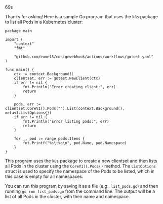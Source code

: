 69s

Thanks for asking! Here is a sample Go program that uses the `k8s` package to list all Pods in a Kubernetes cluster:
```
package main

import (
	"context"
	"fmt"

	"github.com/eumel8/cosignwebhook/actions/workflows/gotest.yaml"
)

func main() {
	ctx := context.Background()
	clientset, err := gotest.NewClient(ctx)
	if err != nil {
		fmt.Println("Error creating client:", err)
		return
	}

	pods, err := clientset.CoreV1().Pods("").List(context.Background(), metav1.ListOptions{})
	if err != nil {
		fmt.Println("Error listing pods:", err)
		return
	}

	for _, pod := range pods.Items {
		fmt.Printf("%s\t%s\n", pod.Name, pod.Namespace)
	}
}
```
This program uses the `k8s` package to create a new clientset and then lists all Pods in the cluster using the `CoreV1().Pods()` method. The `ListOptions` struct is used to specify the namespace of the Pods to be listed, which in this case is empty for all namespaces.

You can run this program by saving it as a file (e.g., `list_pods.go`) and then running `go run list_pods.go` from the command line. The output will be a list of all Pods in the cluster, with their name and namespace.
